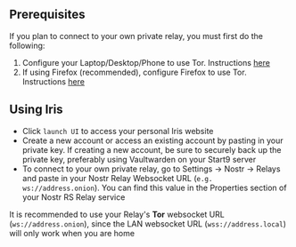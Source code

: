 ## Prerequisites

If you plan to connect to your own private relay, you must first do the following:

1. Configure your Laptop/Desktop/Phone to use Tor. Instructions [here](https://docs.start9.com/latest/user-manual/connecting/connecting-tor/tor-os/)
2. If using Firefox (recommended), configure Firefox to use Tor. Instructions [here](https://docs.start9.com/latest/user-manual/connecting/connecting-tor/tor-firefox/)

## Using Iris

- Click `launch UI` to access your personal Iris website
- Create a new account or access an existing account by pasting in your private key. If creating a new account, be sure to securely back up the private key, preferably using Vaultwarden on your Start9 server
- To connect to your own private relay, go to Settings -> Nostr -> Relays and paste in your Nostr Relay Websocket URL (`e.g. ws://address.onion`). You can find this value in the Properties section of your Nostr RS Relay service

It is recommended to use your Relay's **Tor** websocket URL (`ws://address.onion`), since the LAN websocket URL (`wss://address.local`) will only work when you are home